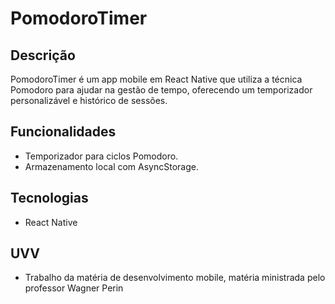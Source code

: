 # PomodoroTimer

## Descrição
PomodoroTimer é um app mobile em React Native que utiliza a técnica Pomodoro para ajudar na gestão de tempo, oferecendo um temporizador personalizável e histórico de sessões.

## Funcionalidades
- Temporizador para ciclos Pomodoro.
- Armazenamento local com AsyncStorage.

## Tecnologias
- React Native

## UVV
- Trabalho da matéria de desenvolvimento mobile, matéria ministrada pelo professor Wagner Perin
